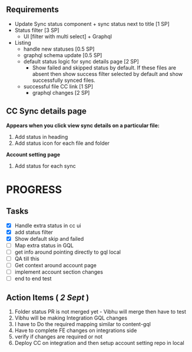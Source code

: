 ## Requirements
- Update Sync status component + sync status next to title [1 SP]
- Status filter [3 SP]
    - UI [filter with multi select] + Graphql
- Listing
    - handle new statuses [0.5 SP]
    - graphql schema update [0.5 SP]
    - default status logic for sync details page [2 SP]
        - Show failed and skipped status by default. If these files are absent then show success filter selected by default and show successfully synced files.
    - successful file CC link [1 SP]
        - graphql changes [2 SP]

## CC Sync details page

**Appears when you click view sync details on a particular file:**
1. Add status in heading
2. Add status icon for each file and folder

**Account setting page**
1. Add status for each sync

# PROGRESS

## Tasks

- [x] Handle extra status in cc ui
- [x] add status filter
- [x] Show default skip and failed
- [ ] Map extra status in GQL
- [ ] get info around pointing directly to gql local
- [ ] QA till this
- [ ] Get context around account page
- [ ] implement account section changes
- [ ] end to end test

## Action Items ( *2 Sept* )

1. Folder status PR is not merged yet - Vibhu will merge then have to test
2. Vibhu will be making Integration GQL changes
3. I have to Do the required mapping similar to content-gql
4. Have to complete FE changes on integrations side
5. verify if changes are required or not
6. Deploy CC on integration and then setup account setting repo in local